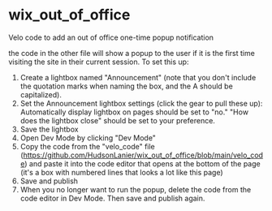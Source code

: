 # wix_out_of_office
Velo code to add an out of office one-time popup notification

the code in the other file will show a popup to the user if it is the first time visiting the site in their current session. To set this up:
1) Create a lightbox named "Announcement" (note that you don't include the quotation marks when naming the box, and the A should be capitalized).
2) Set the Announcement lightbox settings (click the gear to pull these up): Automatically display lightbox on pages should be set to "no." 
  "How does the lightbox close" should be set to your preference.
3) Save the lightbox
4) Open Dev Mode by clicking "Dev Mode"
5) Copy the code from the "velo_code" file (https://github.com/HudsonLanier/wix_out_of_office/blob/main/velo_code) and paste it into the code editor that opens at the bottom of the page (it's a box with numbered lines that looks a lot like this page)
6) Save and publish
7) When you no longer want to run the popup, delete the code from the code editor in Dev Mode. Then save and publish again.
